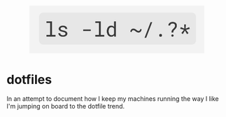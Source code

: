 <p align="center">
  <img width="400" src="images/ls_home_dotfiles.png">
</p>

# dotfiles
In an attempt to document how I keep my machines running the way I like I'm
jumping on board to the dotfile trend.  

